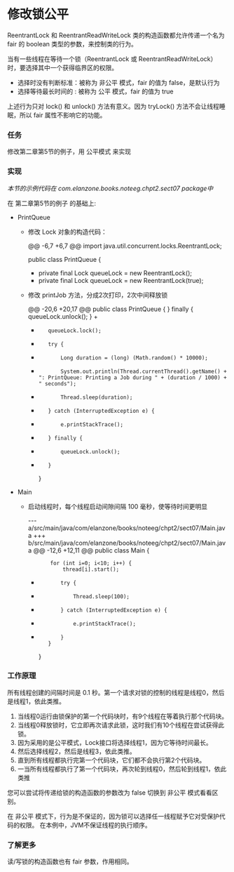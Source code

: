 修改锁公平
====

ReentrantLock 和 ReentrantReadWriteLock 类的构造函数都允许传递一个名为 fair 的 boolean 类型的参数，来控制类的行为。

当有一些线程在等待一个锁（ReentrantLock 或 ReentrantReadWriteLock）时，要选择其中一个获得临界区的权限。

* 选择时没有判断标准：被称为 非公平 模式，fair 的值为 false，是默认行为
* 选择等待最长时间的 : 被称为 公平 模式，fair 的值为 true

上述行为只对 lock() 和 unlock() 方法有意义。因为 tryLock() 方法不会让线程睡眠，所以 fair 属性不影响它的功能。


### 任务

修改第二章第5节的例子，用 公平模式 来实现


### 实现

*本节的示例代码在 com.elanzone.books.noteeg.chpt2.sect07 package中*

在 第二章第5节的例子 的基础上:

* PrintQueue

    * 修改 Lock 对象的构造代码：

        @@ -6,7 +6,7 @@ import java.util.concurrent.locks.ReentrantLock;

         public class PrintQueue {

        -    private final Lock queueLock = new ReentrantLock();
        +    private final Lock queueLock = new ReentrantLock(true);

    * 修改 printJob 方法，分成2次打印，2次中间释放锁

        @@ -20,6 +20,17 @@ public class PrintQueue {
                 } finally {
                     queueLock.unlock();
                 }
        +
        +        queueLock.lock();
        +        try {
        +            Long duration = (long) (Math.random() * 10000);
        +            System.out.println(Thread.currentThread().getName() + ": PrintQueue: Printing a Job during " + (duration / 1000) + " seconds");
        +            Thread.sleep(duration);
        +        } catch (InterruptedException e) {
        +            e.printStackTrace();
        +        } finally {
        +            queueLock.unlock();
        +        }
             }

* Main

    * 启动线程时，每个线程启动间隙间隔 100 毫秒，使等待时间更明显

        --- a/src/main/java/com/elanzone/books/noteeg/chpt2/sect07/Main.java
        +++ b/src/main/java/com/elanzone/books/noteeg/chpt2/sect07/Main.java
        @@ -12,6 +12,11 @@ public class Main {

                 for (int i=0; i<10; i++) {
                     thread[i].start();
        +            try {
        +                Thread.sleep(100);
        +            } catch (InterruptedException e) {
        +                e.printStackTrace();
        +            }
                 }
             }


### 工作原理

所有线程创建的间隔时间是 0.1 秒。第一个请求对锁的控制的线程是线程0，然后是线程1，依此类推。

1. 当线程0运行由锁保护的第一个代码块时，有9个线程在等着执行那个代码块。
2. 当线程0释放锁时，它立即再次请求此锁，这时我们有10个线程在尝试获得此锁。
3. 因为采用的是公平模式，Lock接口将选择线程1，因为它等待时间最长。
4. 然后选择线程2，然后是线程3，依此类推。
5. 直到所有线程都执行完第一个代码块，它们都不会执行第2个代码块。
6. 一当所有线程都执行了第一个代码块，再次轮到线程0，然后轮到线程1，依此类推

您可以尝试将传递给锁的构造函数的参数改为 false 切换到 非公平 模式看看区别。

在 非公平 模式下，行为是不保证的，因为锁可以选择任一线程赋予它对受保护代码的权限。
在本例中，JVM不保证线程的执行顺序。


### 了解更多

读/写锁的构造函数也有 fair 参数，作用相同。
